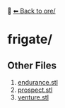📁 [⬅ Back to ore/](../README.md)

# frigate/


## Other Files
1. [endurance.stl](./endurance.stl)
2. [prospect.stl](./prospect.stl)
3. [venture.stl](./venture.stl)